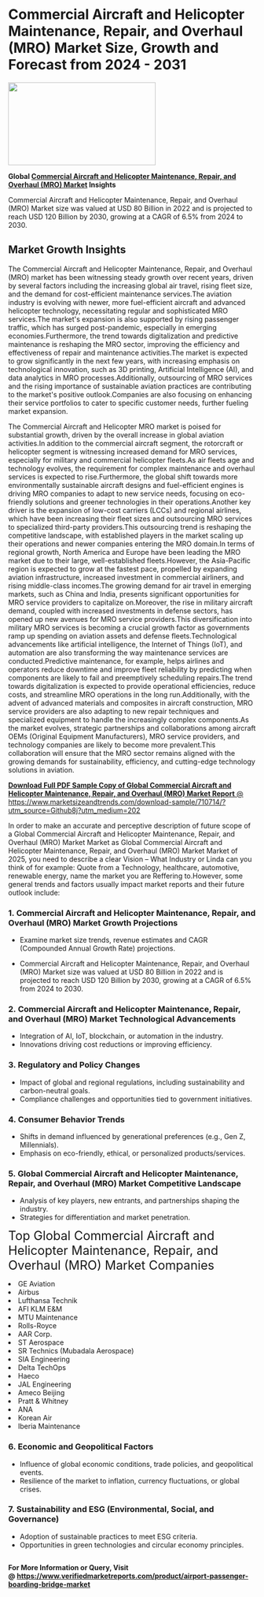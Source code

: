 <H1>Commercial Aircraft and Helicopter Maintenance, Repair, and Overhaul (MRO) Market Size, Growth and Forecast from 2024 - 2031</H1><img class="aligncenter size-medium wp-image-584254" src="https://thirdeyenews.in/wp-content/uploads/2024/09/Global-Market-Research-300x168.jpeg" alt="" width="300" height="168" /><p><strong>Global&nbsp;<a href="https://www.marketsizeandtrends.com/download-sample/710714/?utm_source=Github8j?utm_medium=202">Commercial Aircraft and Helicopter Maintenance, Repair, and Overhaul (MRO) Market</a> Insights</strong></p><p>Commercial Aircraft and Helicopter Maintenance, Repair, and Overhaul (MRO) Market size was valued at USD 80 Billion in 2022 and is projected to reach USD 120 Billion by 2030, growing at a CAGR of 6.5% from 2024 to 2030.</p><p><h2>Market Growth Insights</h2> <p>The Commercial Aircraft and Helicopter Maintenance, Repair, and Overhaul (MRO) market has been witnessing steady growth over recent years, driven by several factors including the increasing global air travel, rising fleet size, and the demand for cost-efficient maintenance services.The aviation industry is evolving with newer, more fuel-efficient aircraft and advanced helicopter technology, necessitating regular and sophisticated MRO services.The market's expansion is also supported by rising passenger traffic, which has surged post-pandemic, especially in emerging economies.Furthermore, the trend towards digitalization and predictive maintenance is reshaping the MRO sector, improving the efficiency and effectiveness of repair and maintenance activities.The market is expected to grow significantly in the next few years, with increasing emphasis on technological innovation, such as 3D printing, Artificial Intelligence (AI), and data analytics in MRO processes.Additionally, outsourcing of MRO services and the rising importance of sustainable aviation practices are contributing to the market's positive outlook.Companies are also focusing on enhancing their service portfolios to cater to specific customer needs, further fueling market expansion.</p> <p><a href="#"></a></p> <p>The Commercial Aircraft and Helicopter MRO market is poised for substantial growth, driven by the overall increase in global aviation activities.In addition to the commercial aircraft segment, the rotorcraft or helicopter segment is witnessing increased demand for MRO services, especially for military and commercial helicopter fleets.As air fleets age and technology evolves, the requirement for complex maintenance and overhaul services is expected to rise.Furthermore, the global shift towards more environmentally sustainable aircraft designs and fuel-efficient engines is driving MRO companies to adapt to new service needs, focusing on eco-friendly solutions and greener technologies in their operations.Another key driver is the expansion of low-cost carriers (LCCs) and regional airlines, which have been increasing their fleet sizes and outsourcing MRO services to specialized third-party providers.This outsourcing trend is reshaping the competitive landscape, with established players in the market scaling up their operations and newer companies entering the MRO domain.In terms of regional growth, North America and Europe have been leading the MRO market due to their large, well-established fleets.However, the Asia-Pacific region is expected to grow at the fastest pace, propelled by expanding aviation infrastructure, increased investment in commercial airliners, and rising middle-class incomes.The growing demand for air travel in emerging markets, such as China and India, presents significant opportunities for MRO service providers to capitalize on.Moreover, the rise in military aircraft demand, coupled with increased investments in defense sectors, has opened up new avenues for MRO service providers.This diversification into military MRO services is becoming a crucial growth factor as governments ramp up spending on aviation assets and defense fleets.Technological advancements like artificial intelligence, the Internet of Things (IoT), and automation are also transforming the way maintenance services are conducted.Predictive maintenance, for example, helps airlines and operators reduce downtime and improve fleet reliability by predicting when components are likely to fail and preemptively scheduling repairs.The trend towards digitalization is expected to provide operational efficiencies, reduce costs, and streamline MRO operations in the long run.Additionally, with the advent of advanced materials and composites in aircraft construction, MRO service providers are also adapting to new repair techniques and specialized equipment to handle the increasingly complex components.As the market evolves, strategic partnerships and collaborations among aircraft OEMs (Original Equipment Manufacturers), MRO service providers, and technology companies are likely to become more prevalent.This collaboration will ensure that the MRO sector remains aligned with the growing demands for sustainability, efficiency, and cutting-edge technology solutions in aviation.</p> <p><a href="#"></p><p><span class=""><strong>Download Full PDF Sample Copy of Global Commercial Aircraft and Helicopter Maintenance, Repair, and Overhaul (MRO) Market Report</strong> @ <a href="https://www.marketsizeandtrends.com/download-sample/710714/?utm_source=Github8j?utm_medium=202" target="_blank">https://www.marketsizeandtrends.com/download-sample/710714/?utm_source=Github8j?utm_medium=202</a></span></p><p>In order to make an accurate and perceptive description of future scope of a Global&nbsp;Commercial Aircraft and Helicopter Maintenance, Repair, and Overhaul (MRO) Market Market as Global&nbsp;Commercial Aircraft and Helicopter Maintenance, Repair, and Overhaul (MRO) Market Market of 2025, you need to describe a clear Vision &ndash; What Industry or Linda can you think of for example: Quote from a Technology, healthcare, automotive, renewable energy, name the market you are Reffering to.However, some general trends and factors usually impact market reports and their future outlook include:</p><h3>1.&nbsp;<strong>Commercial Aircraft and Helicopter Maintenance, Repair, and Overhaul (MRO) Market Growth Projections</strong></h3><ul><li>Examine market size trends, revenue estimates and CAGR (Compounded Annual Growth Rate) projections.</li><li><p>Commercial Aircraft and Helicopter Maintenance, Repair, and Overhaul (MRO) Market size was valued at USD 80 Billion in 2022 and is projected to reach USD 120 Billion by 2030, growing at a CAGR of 6.5% from 2024 to 2030.</p></li></ul><h3>2.&nbsp;<strong>Commercial Aircraft and Helicopter Maintenance, Repair, and Overhaul (MRO) Market Technological Advancements</strong></h3><ul><li>Integration of AI, IoT, blockchain, or automation in the industry.</li><li>Innovations driving cost reductions or improving efficiency.</li></ul><h3>3.&nbsp;<strong>Regulatory and Policy Changes</strong></h3><ul><li>Impact of global and regional regulations, including sustainability and carbon-neutral goals.</li><li>Compliance challenges and opportunities tied to government initiatives.</li></ul><h3>4.&nbsp;<strong>Consumer Behavior Trends</strong></h3><ul><li>Shifts in demand influenced by generational preferences (e.g., Gen Z, Millennials).</li><li>Emphasis on eco-friendly, ethical, or personalized products/services.</li></ul><h3>5.&nbsp;<strong>Global Commercial Aircraft and Helicopter Maintenance, Repair, and Overhaul (MRO) Market Competitive Landscape</strong></h3><ul><li>Analysis of key players, new entrants, and partnerships shaping the industry.</li><li>Strategies for differentiation and market penetration.</li></ul><p data-pm-slice="1 1 []"><span style="color: inherit; font-family: inherit; font-size: 25px;">Top Global Commercial Aircraft and Helicopter Maintenance, Repair, and Overhaul (MRO) Market Companies</span></p><div class="" data-test-id=""><p><li>GE Aviation</li><li> Airbus</li><li> Lufthansa Technik</li><li> AFI KLM E&M</li><li> MTU Maintenance</li><li> Rolls-Royce</li><li> AAR Corp.</li><li> ST Aerospace</li><li> SR Technics (Mubadala Aerospace)</li><li> SIA Engineering</li><li> Delta TechOps</li><li> Haeco</li><li> JAL Engineering</li><li> Ameco Beijing</li><li> Pratt & Whitney</li><li> ANA</li><li> Korean Air</li><li> Iberia Maintenance</li></p></div><h3>6.&nbsp;<strong>Economic and Geopolitical Factors</strong></h3><ul><li>Influence of global economic conditions, trade policies, and geopolitical events.</li><li>Resilience of the market to inflation, currency fluctuations, or global crises.</li></ul><h3>7.&nbsp;<strong>Sustainability and ESG (Environmental, Social, and Governance)</strong></h3><ul><li>Adoption of sustainable practices to meet ESG criteria.</li><li>Opportunities in green technologies and circular economy principles.</li></ul><h2><strong style="font-size: 14px;">For More Information or Query, Visit @&nbsp;</strong><a style="background-color: #ffffff; font-size: 14px;" href="https://www.marketsizeandtrends.com/report/commercial-aircraft-and-helicopter-maintenance-repair-and-overhaul-mro-market/" target="_blank">https://www.verifiedmarketreports.com/product/airport-passenger-boarding-bridge-market</a></h2>